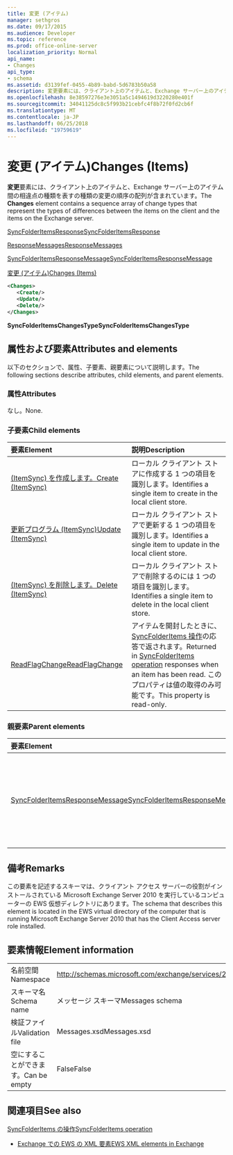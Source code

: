 ```yaml
---
title: 変更 (アイテム)
manager: sethgros
ms.date: 09/17/2015
ms.audience: Developer
ms.topic: reference
ms.prod: office-online-server
localization_priority: Normal
api_name:
- Changes
api_type:
- schema
ms.assetid: d3139fef-0455-4b89-babd-5d6783b50a58
description: 変更要素には、クライアント上のアイテムと、Exchange サーバー上のアイテム間の相違点の種類を表すの種類の変更の順序の配列が含まれています。
ms.openlocfilehash: 8e38597276e3e3051a5c1494619d3220280e401f
ms.sourcegitcommit: 34041125dc8c5f993b21cebfc4f8b72f0fd2cb6f
ms.translationtype: MT
ms.contentlocale: ja-JP
ms.lasthandoff: 06/25/2018
ms.locfileid: "19759619"
---
```

# <a name="changes-items"></a><span data-ttu-id="63b29-103">変更 (アイテム)</span><span class="sxs-lookup"><span data-stu-id="63b29-103">Changes (Items)</span></span>

<span data-ttu-id="63b29-104">**変更**要素には、クライアント上のアイテムと、Exchange サーバー上のアイテム間の相違点の種類を表すの種類の変更の順序の配列が含まれています。</span><span class="sxs-lookup"><span data-stu-id="63b29-104">The **Changes** element contains a sequence array of change types that represent the types of differences between the items on the client and the items on the Exchange server.</span></span> 
  
[<span data-ttu-id="63b29-105">SyncFolderItemsResponse</span><span class="sxs-lookup"><span data-stu-id="63b29-105">SyncFolderItemsResponse</span></span>](syncfolderitemsresponse.md)
  
[<span data-ttu-id="63b29-106">ResponseMessages</span><span class="sxs-lookup"><span data-stu-id="63b29-106">ResponseMessages</span></span>](responsemessages.md)
  
[<span data-ttu-id="63b29-107">SyncFolderItemsResponseMessage</span><span class="sxs-lookup"><span data-stu-id="63b29-107">SyncFolderItemsResponseMessage</span></span>](syncfolderitemsresponsemessage.md)
  
[<span data-ttu-id="63b29-108">変更 (アイテム)</span><span class="sxs-lookup"><span data-stu-id="63b29-108">Changes (Items)</span></span>](changes-items.md)
  
```xml
<Changes>
   <Create/>
   <Update/>
   <Delete/>
</Changes>
```

 <span data-ttu-id="63b29-109">**SyncFolderItemsChangesType**</span><span class="sxs-lookup"><span data-stu-id="63b29-109">**SyncFolderItemsChangesType**</span></span>
## <a name="attributes-and-elements"></a><span data-ttu-id="63b29-110">属性および要素</span><span class="sxs-lookup"><span data-stu-id="63b29-110">Attributes and elements</span></span>

<span data-ttu-id="63b29-111">以下のセクションで、属性、子要素、親要素について説明します。</span><span class="sxs-lookup"><span data-stu-id="63b29-111">The following sections describe attributes, child elements, and parent elements.</span></span>
  
### <a name="attributes"></a><span data-ttu-id="63b29-112">属性</span><span class="sxs-lookup"><span data-stu-id="63b29-112">Attributes</span></span>

<span data-ttu-id="63b29-113">なし。</span><span class="sxs-lookup"><span data-stu-id="63b29-113">None.</span></span>
  
### <a name="child-elements"></a><span data-ttu-id="63b29-114">子要素</span><span class="sxs-lookup"><span data-stu-id="63b29-114">Child elements</span></span>

|<span data-ttu-id="63b29-115">**要素**</span><span class="sxs-lookup"><span data-stu-id="63b29-115">**Element**</span></span>|<span data-ttu-id="63b29-116">**説明**</span><span class="sxs-lookup"><span data-stu-id="63b29-116">**Description**</span></span>|
|:-----|:-----|
|[<span data-ttu-id="63b29-117">(ItemSync) を作成します。</span><span class="sxs-lookup"><span data-stu-id="63b29-117">Create (ItemSync)</span></span>](create-itemsync.md) <br/> |<span data-ttu-id="63b29-118">ローカル クライアント ストアに作成する 1 つの項目を識別します。</span><span class="sxs-lookup"><span data-stu-id="63b29-118">Identifies a single item to create in the local client store.</span></span>  <br/> |
|[<span data-ttu-id="63b29-119">更新プログラム (ItemSync)</span><span class="sxs-lookup"><span data-stu-id="63b29-119">Update (ItemSync)</span></span>](update-itemsync.md) <br/> |<span data-ttu-id="63b29-120">ローカル クライアント ストアで更新する 1 つの項目を識別します。</span><span class="sxs-lookup"><span data-stu-id="63b29-120">Identifies a single item to update in the local client store.</span></span>  <br/> |
|[<span data-ttu-id="63b29-121">(ItemSync) を削除します。</span><span class="sxs-lookup"><span data-stu-id="63b29-121">Delete (ItemSync)</span></span>](delete-itemsync.md) <br/> |<span data-ttu-id="63b29-122">ローカル クライアント ストアで削除するのには 1 つの項目を識別します。</span><span class="sxs-lookup"><span data-stu-id="63b29-122">Identifies a single item to delete in the local client store.</span></span>  <br/> |
|[<span data-ttu-id="63b29-123">ReadFlagChange</span><span class="sxs-lookup"><span data-stu-id="63b29-123">ReadFlagChange</span></span>](readflagchange.md) <br/> |<span data-ttu-id="63b29-124">アイテムを開封したときに、 [SyncFolderItems 操作](syncfolderitems-operation.md)の応答で返されます。</span><span class="sxs-lookup"><span data-stu-id="63b29-124">Returned in [SyncFolderItems operation](syncfolderitems-operation.md) responses when an item has been read.</span></span> <span data-ttu-id="63b29-125">このプロパティは値の取得のみ可能です。</span><span class="sxs-lookup"><span data-stu-id="63b29-125">This property is read-only.</span></span>  <br/> |
   
### <a name="parent-elements"></a><span data-ttu-id="63b29-126">親要素</span><span class="sxs-lookup"><span data-stu-id="63b29-126">Parent elements</span></span>

|<span data-ttu-id="63b29-127">**要素**</span><span class="sxs-lookup"><span data-stu-id="63b29-127">**Element**</span></span>|<span data-ttu-id="63b29-128">**説明**</span><span class="sxs-lookup"><span data-stu-id="63b29-128">**Description**</span></span>|
|:-----|:-----|
|[<span data-ttu-id="63b29-129">SyncFolderItemsResponseMessage</span><span class="sxs-lookup"><span data-stu-id="63b29-129">SyncFolderItemsResponseMessage</span></span>](syncfolderitemsresponsemessage.md) <br/> |<span data-ttu-id="63b29-130">[SyncFolderItems 操作](syncfolderitems-operation.md)要求の結果ステータスを格納します。</span><span class="sxs-lookup"><span data-stu-id="63b29-130">Contains the status and result of a [SyncFolderItems operation](syncfolderitems-operation.md) request.</span></span>  <br/> |
   
## <a name="remarks"></a><span data-ttu-id="63b29-131">備考</span><span class="sxs-lookup"><span data-stu-id="63b29-131">Remarks</span></span>

<span data-ttu-id="63b29-132">この要素を記述するスキーマは、クライアント アクセス サーバーの役割がインストールされている Microsoft Exchange Server 2010 を実行しているコンピューターの EWS 仮想ディレクトリにあります。</span><span class="sxs-lookup"><span data-stu-id="63b29-132">The schema that describes this element is located in the EWS virtual directory of the computer that is running Microsoft Exchange Server 2010 that has the Client Access server role installed.</span></span>
  
## <a name="element-information"></a><span data-ttu-id="63b29-133">要素情報</span><span class="sxs-lookup"><span data-stu-id="63b29-133">Element information</span></span>

|||
|:-----|:-----|
|<span data-ttu-id="63b29-134">名前空間</span><span class="sxs-lookup"><span data-stu-id="63b29-134">Namespace</span></span>  <br/> |http://schemas.microsoft.com/exchange/services/2006/messages  <br/> |
|<span data-ttu-id="63b29-135">スキーマ名</span><span class="sxs-lookup"><span data-stu-id="63b29-135">Schema name</span></span>  <br/> |<span data-ttu-id="63b29-136">メッセージ スキーマ</span><span class="sxs-lookup"><span data-stu-id="63b29-136">Messages schema</span></span>  <br/> |
|<span data-ttu-id="63b29-137">検証ファイル</span><span class="sxs-lookup"><span data-stu-id="63b29-137">Validation file</span></span>  <br/> |<span data-ttu-id="63b29-138">Messages.xsd</span><span class="sxs-lookup"><span data-stu-id="63b29-138">Messages.xsd</span></span>  <br/> |
|<span data-ttu-id="63b29-139">空にすることができます。</span><span class="sxs-lookup"><span data-stu-id="63b29-139">Can be empty</span></span>  <br/> |<span data-ttu-id="63b29-140">False</span><span class="sxs-lookup"><span data-stu-id="63b29-140">False</span></span>  <br/> |
   
## <a name="see-also"></a><span data-ttu-id="63b29-141">関連項目</span><span class="sxs-lookup"><span data-stu-id="63b29-141">See also</span></span>



[<span data-ttu-id="63b29-142">SyncFolderItems の操作</span><span class="sxs-lookup"><span data-stu-id="63b29-142">SyncFolderItems operation</span></span>](syncfolderitems-operation.md)


- [<span data-ttu-id="63b29-143">Exchange での EWS の XML 要素</span><span class="sxs-lookup"><span data-stu-id="63b29-143">EWS XML elements in Exchange</span></span>](ews-xml-elements-in-exchange.md)


